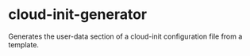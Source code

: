 # cloud-init-generator

Generates the user-data section of a cloud-init configuration file from a template.

